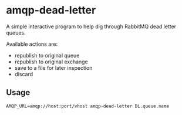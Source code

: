 # amqp-dead-letter

A simple interactive program to help dig through RabbitMQ dead letter queues.

Available actions are:
* republish to original queue
* republish to original exchange
* save to a file for later inspection
* discard

## Usage

`AMQP_URL=amqp://host:port/vhost amqp-dead-letter DL.queue.name`

